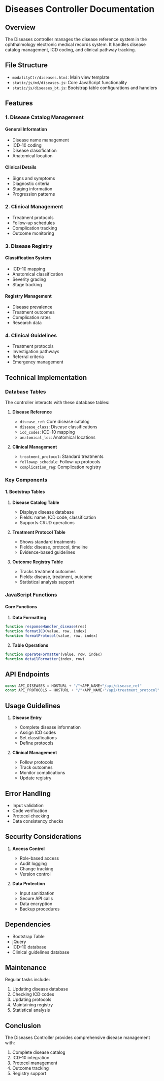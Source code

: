 # Diseases Controller Documentation

## Overview

The Diseases controller manages the disease reference system in the ophthalmology electronic medical records system. It handles disease catalog management, ICD coding, and clinical pathway tracking.

## File Structure

- `modalityCtr/diseases.html`: Main view template
- `static/js/md/diseases.js`: Core JavaScript functionality
- `static/js/diseases_bt.js`: Bootstrap table configurations and handlers

## Features

### 1. Disease Catalog Management

#### General Information

- Disease name management
- ICD-10 coding
- Disease classification
- Anatomical location

#### Clinical Details

- Signs and symptoms
- Diagnostic criteria
- Staging information
- Progression patterns

### 2. Clinical Management

- Treatment protocols
- Follow-up schedules
- Complication tracking
- Outcome monitoring

### 3. Disease Registry

#### Classification System

- ICD-10 mapping
- Anatomical classification
- Severity grading
- Stage tracking

#### Registry Management

- Disease prevalence
- Treatment outcomes
- Complication rates
- Research data

### 4. Clinical Guidelines

- Treatment protocols
- Investigation pathways
- Referral criteria
- Emergency management

## Technical Implementation

### Database Tables

The controller interacts with these database tables:

1. **Disease Reference**
   - `disease_ref`: Core disease catalog
   - `disease_class`: Disease classifications
   - `icd_codes`: ICD-10 mapping
   - `anatomical_loc`: Anatomical locations

2. **Clinical Management**
   - `treatment_protocol`: Standard treatments
   - `followup_schedule`: Follow-up protocols
   - `complication_reg`: Complication registry

### Key Components

#### 1. Bootstrap Tables

1. **Disease Catalog Table**
   - Displays disease database
   - Fields: name, ICD code, classification
   - Supports CRUD operations

2. **Treatment Protocol Table**
   - Shows standard treatments
   - Fields: disease, protocol, timeline
   - Evidence-based guidelines

3. **Outcome Registry Table**
   - Tracks treatment outcomes
   - Fields: disease, treatment, outcome
   - Statistical analysis support

### JavaScript Functions

#### Core Functions

1. **Data Formatting**

```javascript
function responseHandler_disease(res)
function formatICD(value, row, index)
function formatProtocol(value, row, index)
```

2. **Table Operations**

```javascript
function operateFormatter(value, row, index)
function detailFormatter(index, row)
```

## API Endpoints

```javascript
const API_DISEASES = HOSTURL + "/"+APP_NAME+"/api/disease_ref"
const API_PROTOCOLS = HOSTURL + "/"+APP_NAME+"/api/treatment_protocol"
```

## Usage Guidelines

1. **Disease Entry**
   - Complete disease information
   - Assign ICD codes
   - Set classifications
   - Define protocols

2. **Clinical Management**
   - Follow protocols
   - Track outcomes
   - Monitor complications
   - Update registry

## Error Handling

- Input validation
- Code verification
- Protocol checking
- Data consistency checks

## Security Considerations

1. **Access Control**
   - Role-based access
   - Audit logging
   - Change tracking
   - Version control

2. **Data Protection**
   - Input sanitization
   - Secure API calls
   - Data encryption
   - Backup procedures

## Dependencies

- Bootstrap Table
- jQuery
- ICD-10 database
- Clinical guidelines database

## Maintenance

Regular tasks include:

1. Updating disease database
2. Checking ICD codes
3. Updating protocols
4. Maintaining registry
5. Statistical analysis

## Conclusion

The Diseases Controller provides comprehensive disease management with:

1. Complete disease catalog
2. ICD-10 integration
3. Protocol management
4. Outcome tracking
5. Registry support
